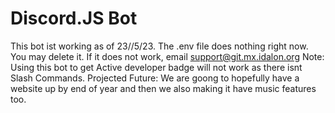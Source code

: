 # Discord.JS Bot
This bot ist working as of 23//5/23. 
The .env file does nothing right now. You may delete it. 
If it does not work, email support@git.mx.idalon.org 
Note: Using this bot to get Active developer badge will not work as there isnt Slash Commands. 
Projected Future: We are goong to hopefully have a website up by end of year and then we also making it have music features too.